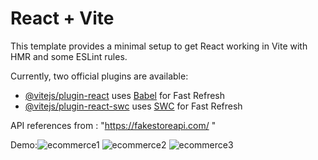 # React + Vite

This template provides a minimal setup to get React working in Vite with HMR and some ESLint rules.

Currently, two official plugins are available:

- [@vitejs/plugin-react](https://github.com/vitejs/vite-plugin-react/blob/main/packages/plugin-react/README.md) uses [Babel](https://babeljs.io/) for Fast Refresh
- [@vitejs/plugin-react-swc](https://github.com/vitejs/vite-plugin-react-swc) uses [SWC](https://swc.rs/) for Fast Refresh

 API references from : "https://fakestoreapi.com/ "

 Demo:![ecommerce1](https://github.com/user-attachments/assets/854541ce-1ad4-4f4e-ae29-0828f386c90b)
![ecommerce2](https://github.com/user-attachments/assets/18cc8721-faa4-4a36-bf60-7bee5eb8faf3)
![ecommerce3](https://github.com/user-attachments/assets/073767ee-f712-4fdd-952e-ef171c202f0b)
